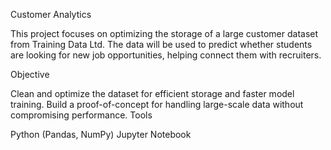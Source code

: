 Customer Analytics 

This project focuses on optimizing the storage of a large customer dataset from Training Data Ltd. The data will be used to predict whether students are looking for new job opportunities, helping connect them with recruiters.

Objective

Clean and optimize the dataset for efficient storage and faster model training.
Build a proof-of-concept for handling large-scale data without compromising performance.
Tools

Python (Pandas, NumPy)
Jupyter Notebook
